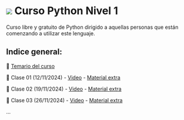 #  <span><img src="https://img.shields.io/badge/Python-FFD43B?style=for-the-badge&logo=python&logoColor=blue"/></span>  Curso Python Nivel 1
Curso libre y gratuito de Python dirigido a aquellas personas que están comenzando a utilizar este lenguaje.

## Indice general:

📝 [Temario del curso](https://github.com/VintaBytes/Curso_Python_1/blob/main/temario.md)

🚀 Clase 01 (12/11/2024) - [Video](https://www.youtube.com/watch?v=HvR10e8_wnk) - [Material extra](https://github.com/VintaBytes/Curso_Python_1/blob/main/Clase01/clase01.md)
  
🚀 Clase 02 (19/11/2024) - [Video](https://youtu.be/ox668EteVN0) - [Material extra](https://github.com/VintaBytes/Curso_Python_1/blob/main/Clase02/Clase%2002-Variables%20y%20operadores.pdf)
  
🚀 Clase 03 (26/11/2024) - [Video](https://youtu.be/2Ifre11jaeM) - [Material extra](https://github.com/VintaBytes/Curso_Python_1/blob/main/Clase03/Clase%2003-Ingreso%20de%20datos.pdf)

...
